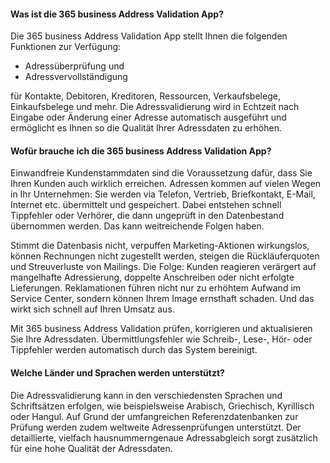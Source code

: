 #### Was ist die 365 business Address Validation App?

Die 365 business Address Validation App stellt Ihnen die folgenden Funktionen zur Verfügung:

- Adressüberprüfung und
- Adressvervollständigung

für Kontakte, Debitoren, Kreditoren, Ressourcen, Verkaufsbelege, Einkaufsbelege und mehr.
Die Adressvalidierung wird in Echtzeit nach Eingabe oder Änderung einer Adresse automatisch ausgeführt und ermöglicht es Ihnen so die Qualität Ihrer Adressdaten zu erhöhen.
#### Wofür brauche ich die 365 business Address Validation App?

Einwandfreie Kundenstammdaten sind die Voraussetzung dafür, dass Sie Ihren Kunden auch wirklich erreichen. Adressen kommen auf vielen Wegen in Ihr Unternehmen: Sie werden via Telefon, Vertrieb, Briefkontakt, E-Mail, Internet etc. übermittelt und gespeichert. Dabei entstehen schnell Tippfehler oder Verhörer, die dann ungeprüft in den Datenbestand übernommen werden. Das kann weitreichende Folgen haben.

Stimmt die Datenbasis nicht, verpuffen Marketing-Aktionen wirkungslos, können Rechnungen nicht zugestellt werden, steigen die Rückläuferquoten und Streuverluste von Mailings. Die Folge: Kunden reagieren verärgert auf mangelhafte Adressierung, doppelte Anschreiben oder nicht erfolgte Lieferungen. Reklamationen führen nicht nur zu erhöhtem Aufwand im Service Center, sondern können Ihrem Image ernsthaft schaden. Und das wirkt sich schnell auf Ihren Umsatz aus.  

Mit 365 business Address Validation prüfen, korrigieren und aktualisieren Sie Ihre Adressdaten. Übermittlungsfehler wie Schreib-, Lese-, Hör- oder Tippfehler werden automatisch durch das System bereinigt.

#### Welche Länder und Sprachen werden unterstützt?

Die Adressvalidierung kann in den verschiedensten Sprachen und Schriftsätzen erfolgen, wie beispielsweise Arabisch, Griechisch, Kyrillisch oder Hangul. 
Auf Grund der umfangreichen Referenzdatenbanken zur Prüfung werden zudem weltweite Adressenprüfungen unterstützt.
Der detaillierte, vielfach hausnummerngenaue Adressabgleich sorgt zusätzlich für eine hohe Qualität der Adressdaten.

